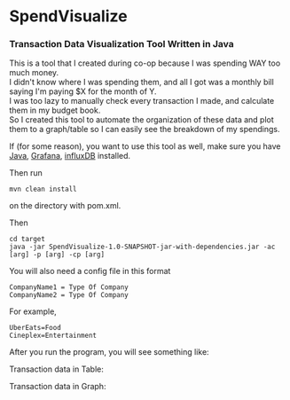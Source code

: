 # SpendVisualize

### Transaction Data Visualization Tool Written in Java

This is a tool that I created during co-op because I was spending WAY too much money.  
I didn't know where I was spending them, and all I got was a monthly bill saying I'm paying $X for the month of Y.  
I was too lazy to manually check every transaction I made, and calculate them in my budget book.  
So I created this tool to automate the organization of these data and plot them to a graph/table so I can easily see the breakdown of my spendings.  

If (for some reason), you want to use this tool as well, make sure you have [Java](https://java.com/en/download/), [Grafana](https://grafana.com/), [influxDB](https://www.influxdata.com/) installed.  

Then run
```
mvn clean install
```
on the directory with pom.xml.  

Then
```
cd target
java -jar SpendVisualize-1.0-SNAPSHOT-jar-with-dependencies.jar -ac [arg] -p [arg] -cp [arg]
```
  
You will also need a config file in this format
```
CompanyName1 = Type Of Company
CompanyName2 = Type Of Company
```

For example,
```
UberEats=Food
Cineplex=Entertainment
```

After you run the program, you will see something like:  

Transaction data in Table:  




Transaction data in Graph: